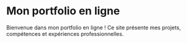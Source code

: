 # Mon portfolio en ligne

Bienvenue dans mon portfolio en ligne ! Ce site présente mes projets, compétences et expériences professionnelles.